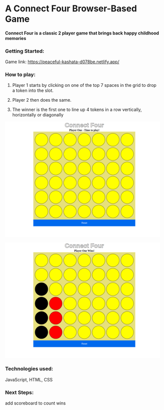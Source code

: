 # A Connect Four Browser-Based Game

#### Connect Four is a classic 2 player game that brings back happy childhood memories

### Getting Started:
Game link: https://peaceful-kashata-d078be.netlify.app/

### How to play:

1. Player 1 starts by clicking on one of the top 7 spaces in the grid to drop a token into the slot. 

2. Player 2 then does the same.

3. The winner is the first one to line up 4 tokens in a row vertically, horizontally or diagonally


![alt text](assets/Screenshot%20from%202022-09-14%2015-17-31.png)

![alt text](assets/Screenshot%20from%202022-09-14%2015-17-40.png)

### Technologies used: 
JavaScript, HTML, CSS

### Next Steps: 
add scoreboard to count wins 